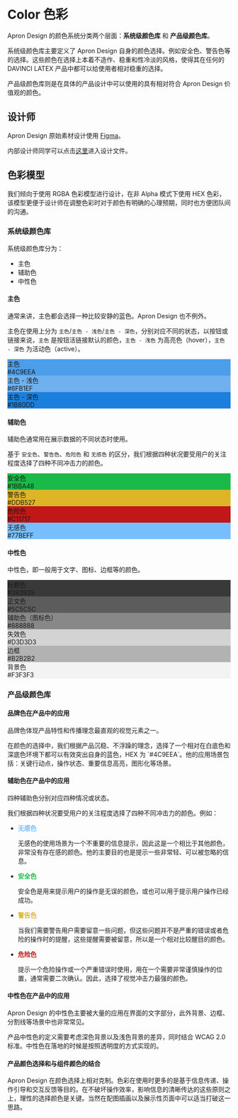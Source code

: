 # Color 色彩

Apron Design 的颜色系统分类两个层面：**系统级颜色库** 和 **产品级颜色库**。

系统级颜色库主要定义了 Apron Design 自身的颜色选择。例如安全色、警告色等的选择。这些颜色在选择上本着不造作、稳重和性冷淡的风格，使得其在任何的 DAVINCI LATEX 产品中都可以给使用者相对稳重的选择。

产品级颜色库则是在具体的产品设计中可以使用的具有相对符合 Apron Design 价值观的颜色。

## 设计师
Apron Design 原始素材设计使用 [Figma](https://www.figma.com/)。

内部设计师同学可以点击[这里](https://www.figma.com/file/rSZZxyrKcKMYqXIwPN5zF3/Apron-Design?node-id=101%3A2&t=BMcJOynYf4s01qzk-0)进入设计文件。

## 色彩模型
我们倾向于使用 RGBA 色彩模型进行设计，在非 Alpha 模式下使用 HEX 色彩，该模型更便于设计师在调整色彩时对于颜色有明确的心理预期，同时也方便团队间的沟通。

### 系统级颜色库
系统级颜色库分为：
- 主色
- 辅助色
- 中性色

#### 主色
通常来讲，主色都会选择一种比较安静的蓝色。Apron Design 也不例外。

主色在使用上分为 `主色`/`主色 - 浅色`/`主色 - 深色`，分别对应不同的状态，以按钮或链接来说，`主色` 是按钮活链接默认的颜色，`主色 - 浅色` 为高亮色（hover），`主色 - 深色` 为活动色（active）。

<Row :gutter="15">
  <Col :span="3">
    <div class="color-board dark" style="background: #4C9EEA">
      <div class="name">主色</div>
      <div class="hex">#4C9EEA</div>
    </div>
  </Col>
  <Col :span="3">
    <div class="color-board dark" style="background: #6FB1EF">
      <div class="name">主色 - 浅色</div>
      <div class="hex">#6FB1EF</div>
    </div>
  </Col>
  <Col :span="3">
    <div class="color-board dark" style="background: #1B80DD">
      <div class="name">主色 - 深色</div>
      <div class="hex">#1B80DD</div>
    </div>
  </Col>
  <Col :span="3"></Col>
</Row>

#### 辅助色
辅助色通常用在展示数据的不同状态时使用。

基于 `安全色`、`警告色`、`危险色` 和 `无感色` 的区分，我们根据四种状况要受用户的关注程度选择了四种不同冲击力的颜色。

<Row :gutter="15">
  <Col :span="3">
    <div class="color-board dark" style="background: #1BBA48">
      <div class="name">安全色</div>
      <div class="hex">#1BBA48</div>
    </div>
  </Col>
  <Col :span="3">
    <div class="color-board dark" style="background: #DDB527">
      <div class="name">警告色</div>
      <div class="hex">#DDB527</div>
    </div>
  </Col>
  <Col :span="3">
    <div class="color-board dark" style="background: #C11717">
      <div class="name">危险色</div>
      <div class="hex">#C11717</div>
    </div>
  </Col>
  <Col :span="3">
    <div class="color-board dark" style="background: #77BEFF">
      <div class="name">无感色</div>
      <div class="hex">#77BEFF</div>
    </div>
  </Col>
</Row>

#### 中性色
中性色，即一般用于文字、图标、边框等的颜色。

<Row :gutter="15">
  <Col :span="3">
    <div class="color-board dark" style="background: #393939">
      <div class="name">标题色</div>
      <div class="hex">#393939</div>
    </div>
  </Col>
  <Col :span="3">
    <div class="color-board dark" style="background: #5C5C5C">
      <div class="name">正文色</div>
      <div class="hex">#5C5C5C</div>
    </div>
  </Col>
  <Col :span="3">
    <div class="color-board dark" style="background: #888888">
      <div class="name">辅助色（图标色）</div>
      <div class="hex">#888888</div>
    </div>
  </Col>
  <Col :span="3">
    <div class="color-board dark" style="background: #D3D3D3">
      <div class="name">失效色</div>
      <div class="hex">#D3D3D3</div>
    </div>
  </Col>
</Row>
<Row :gutter="15">
  <Col :span="3">
    <div class="color-board dark" style="background: #B2B2B2">
      <div class="name">边框</div>
      <div class="hex">#B2B2B2</div>
    </div>
  </Col>
  <Col :span="3">
    <div class="color-board light" style="background: #F3F3F3">
      <div class="name">背景色</div>
      <div class="hex">#F3F3F3</div>
    </div>
  </Col>
  <Col :span="3"></Col>
  <Col :span="3"></Col>
</Row>

### 产品级颜色库

#### 品牌色在产品中的应用

<Row :gutter="15">
  <Col :span="8">
    <p>品牌色体现产品特性和传播理念最直观的视觉元素之一。</p>
    <p>在颜色的选择中，我们根据产品沉稳、不浮躁的理念，选择了一个相对在白底色和深底色环境下都可以有效突出自身的蓝色，HEX 为 `#4C9EEA`。他的应用场景包括：关键行动点，操作状态、重要信息高亮，图形化等场景。</p>
  </Col>
  <Col :span="4"></Col>
</Row>

#### 辅助色在产品中的应用

<Row :gutter="15">
  <Col :span="8">
    <p>四种辅助色分别对应四种情况或状态。</p>
    <p>我们根据四种状况要受用户的关注程度选择了四种不同冲击力的颜色。例如：</p>
    <ul>
      <li>
        <span style="color: #77BEFF; font-weight: 600;">无感色</span>
        <p>无感色的使用场景为一个不重要的信息提示，因此这是一个相比于其他颜色，非常没有存在感的颜色。他的主要目的也是提示一些非常轻、可以被忽略的信息。</p>
      </li>
      <li>
        <span style="color: #1BBA48; font-weight: 600;">安全色</span>
        <p>安全色是用来提示用户的操作是无误的颜色，或也可以用于提示用户操作已经成功。</p>
      </li>
      <li>
        <span style="color: #DDB527; font-weight: 600;">警告色</span>
        <p>当我们需要警告用户需要留意一些问题，但这些问题并不是严重的错误或者危险的操作时的提醒，这些提醒需要被留意，所以是一个相对比较醒目的颜色。</p>
      </li>
      <li>
        <span style="color: #C11717; font-weight: 600;">危险色</span>
        <p>提示一个危险操作或一个严重错误时使用，用在一个需要非常谨慎操作的位置，通常需要二次确认。因此，选择了视觉冲击力最强的颜色。</p>
      </li>
    </ul>
  </Col>
  <Col :span="4"></Col>
</Row>

#### 中性色在产品中的应用

<Row :gutter="15">
  <Col :span="8">
    <p>Apron Design 的中性色主要被大量的应用在界面的文字部分，此外背景、边框、分割线等场景中也非常常见。</p>
    <p>产品中性色的定义需要考虑深色背景以及浅色背景的差异，同时结合 WCAG 2.0 标准。中性色在落地的时候是按照透明度的方式实现的。</p>
  </Col>
  <Col :span="4"></Col>
</Row>

#### 产品颜色选择和与组件颜色的结合
Apron Design 在颜色选择上相对克制。色彩在使用时更多的是基于信息传递、操作引导和交互反馈等目的。在不破坏操作效率，影响信息的清晰传达的这些原则之上，理性的选择颜色是关键。当然在配图插画以及展示性页面中可以适当打破这一思路。
